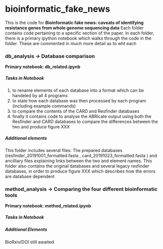 # bioinformatic_fake_news

This is the code for **Bioinformatic fake news: caveats of identifying resistance genes from whole genome sequencing data**
Each folder contains code pertaining to a specific section of the paper. In each folder, there is a primary ipython notebook which walks through the code in the folder. These are commented in much more detail as to wht each 

### db_analysis -> Database comparison
**Primary notebook: db_related.ipynb**

##### Tasks in Notebook
1. to rename elements of each database into a format which can be handeled by all 4 programs
2. to state how each database was then processed by each program (including example commands)
3. to compare the contents of the CARD and Resfinder databases
4. finally it contains code to analyse the ABRicate output using both the Resfinder and CARD databases to compare the differences between the two and produce figure XXX

##### Additional elements
This folder includes several files: The prepared databases (resfinder_20191001_formatted.fasta , card_20191023_formatted.fasta ) and ancilliary files explaining links between the two and element names. This folder also contains the original databases and several legacy resfinder databases, in order to produce figure XXX which describes how the errors are database dependent

### method_analysis -> Comparing the four different bioinformatic tools
**Primary notebook: method_related.ipynb**

##### Tasks in Notebook


##### Additional Elements


BioRxiv/DOI still awaited



